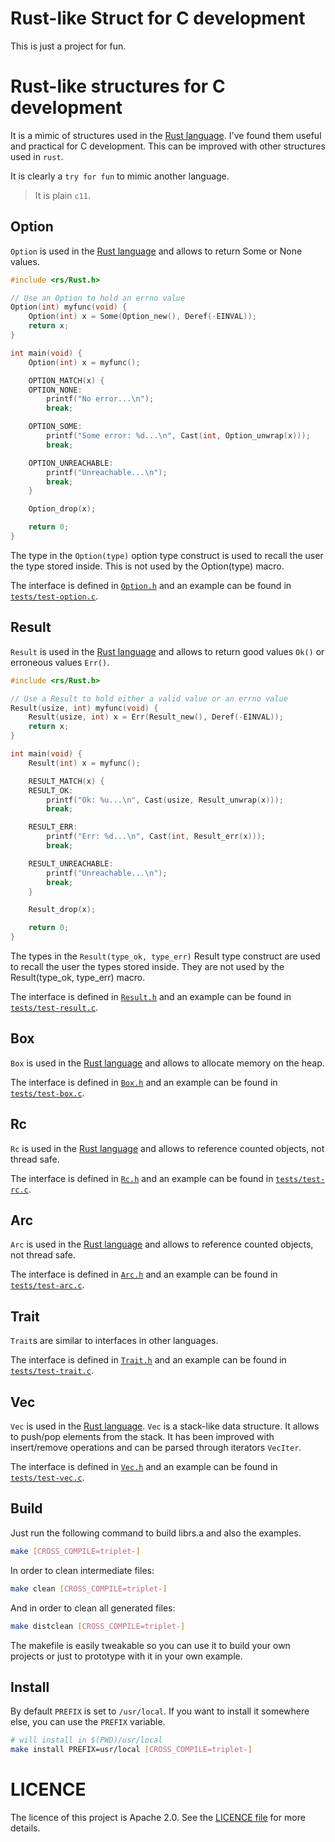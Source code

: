 Rust-like Struct for C development
==================================

This is just a project for fun.

# Rust-like structures for C development

It is a mimic of structures used in the [Rust language](https://www.rust-lang.org).
I've found them useful and practical for C development. This can be improved with 
other structures used in `rust`.

It is clearly a `try for fun` to mimic another language.


> It is plain `c11`.


## Option

`Option` is used in the [Rust language](https://www.rust-lang.org) and allows to return Some or None values.

```c
#include <rs/Rust.h>

// Use an Option to hold an errno value
Option(int) myfunc(void) {
	Option(int) x = Some(Option_new(), Deref(-EINVAL));
	return x;
}

int main(void) {
	Option(int) x = myfunc();

	OPTION_MATCH(x) {
	OPTION_NONE:
		printf("No error...\n");
		break;

	OPTION_SOME:
		printf("Some error: %d...\n", Cast(int, Option_unwrap(x)));
		break;

	OPTION_UNREACHABLE:
		printf("Unreachable...\n");
		break;
	}

	Option_drop(x);

	return 0;
}
```

The type in the `Option(type)` option type construct is used to recall the user the type stored inside. This is not used by the Option(type) macro.

The interface is defined in [`Option.h`](include/rs/Option.h) and an example can be found in [`tests/test-option.c`](tests/test-option.c).

## Result

`Result` is used in the [Rust language](https://www.rust-lang.org) and allows to return good values `Ok()` or erroneous values `Err()`.

```c
#include <rs/Rust.h>

// Use a Result to hold either a valid value or an errno value
Result(usize, int) myfunc(void) {
	Result(usize, int) x = Err(Result_new(), Deref(-EINVAL));
	return x;
}

int main(void) {
	Result(int) x = myfunc();

	RESULT_MATCH(x) {
	RESULT_OK:
		printf("Ok: %u...\n", Cast(usize, Result_unwrap(x)));
		break;

	RESULT_ERR:
		printf("Err: %d...\n", Cast(int, Result_err(x)));
		break;

	RESULT_UNREACHABLE:
		printf("Unreachable...\n");
		break;
	}

	Result_drop(x);

	return 0;
}
```

The types in the `Result(type_ok, type_err)` Result type construct are used to recall the user the types stored inside. They are not used by the Result(type_ok, type_err) macro.

The interface is defined in [`Result.h`](include/rs/Result.h) and an example can be found in [`tests/test-result.c`](tests/test-result.c).

## Box

`Box` is used in the [Rust language](https://www.rust-lang.org) and allows to allocate memory on the heap.

The interface is defined in [`Box.h`](include/rs/Box.h) and an example can be found in [`tests/test-box.c`](tests/test-box.c).

## Rc

`Rc` is used in the [Rust language](https://www.rust-lang.org) and allows to reference counted objects, not thread safe.

The interface is defined in [`Rc.h`](include/rs/Rc.h) and an example can be found in [`tests/test-rc.c`](tests/test-rc.c).

## Arc

`Arc` is used in the [Rust language](https://www.rust-lang.org) and allows to reference counted objects, not thread safe.

The interface is defined in [`Arc.h`](include/rs/Arc.h) and an example can be found in [`tests/test-arc.c`](tests/test-arc.c).

## Trait

`Trait`s are similar to interfaces in other languages.

The interface is defined in [`Trait.h`](include/rs/Trait.h) and an example can be found in [`tests/test-trait.c`](tests/test-trait.c).

## Vec

`Vec` is used in the [Rust language](https://www.rust-lang.org). `Vec` is a stack-like data structure. It allows to push/pop elements from the stack.
It has been improved with insert/remove operations and can be parsed through iterators `VecIter`.

The interface is defined in [`Vec.h`](include/rs/Vec.h) and an example can be found in [`tests/test-vec.c`](tests/test-vec.c).


## Build

Just run the following command to build librs.a and also the examples.

```sh
make [CROSS_COMPILE=triplet-]
```

In order to clean intermediate files:

```sh
make clean [CROSS_COMPILE=triplet-]
```

And in order to clean all generated files:

```sh
make distclean [CROSS_COMPILE=triplet-]
```

The makefile is easily tweakable so you can use it to build your own projects or just
to prototype with it in your own example.

## Install

By default `PREFIX` is set to `/usr/local`. If you want to install it somewhere else,
you can use the `PREFIX` variable.

```sh
# will install in $(PWD)/usr/local
make install PREFIX=usr/local [CROSS_COMPILE=triplet-]
```

# LICENCE

The licence of this project is Apache 2.0. See the [LICENCE file](LICENCE) for more details.